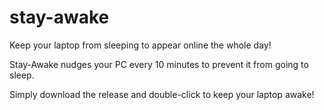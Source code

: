 # stay-awake
Keep your laptop from sleeping to appear online the whole day!

Stay-Awake nudges your PC every 10 minutes to prevent it from going to sleep.

Simply download the release and double-click to keep your laptop awake!